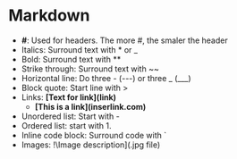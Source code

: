 # Markdown

- **#**: Used for headers. The more #, the smaler the header
- Italics: Surround text with \* or \_
- Bold: Surround text with \*\*
- Strike through: Surround text with \~\~
- Horizontal line: Do three - (---) or three _ (___)
- Block quote: Start line with >
- Links: **\[Text for link](link)**
  - **\[This is a link](inserlink.com)**
- Unordered list: Start with \-
- Ordered list: start with 1.
- Inline code block: Surround code with `
- Images: \!\Image description](.jpg file)
